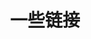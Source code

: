 ---
title: 一些链接
subtitle:
layout: friends
description: 记录一些友情链接
keywords:
    - Hugo
    - 友情链接
comment: false
---